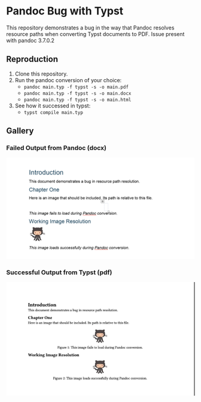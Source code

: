 # Pandoc Bug with Typst

This repository demonstrates a bug in the way that Pandoc resolves resource paths when converting Typst documents to PDF.
Issue present with pandoc 3.7.0.2

## Reproduction

1. Clone this repository.
2. Run the pandoc conversion of your choice:
   - `pandoc main.typ -f typst -s -o main.pdf`
   - `pandoc main.typ -f typst -s -o main.docx`
   - `pandoc main.typ -f typst -s -o main.html`
3. See how it successed in typst:
   - `typst compile main.typ`


## Gallery

### Failed Output from Pandoc (docx)
![alt text](/images/fail_docx.png)

### Successful Output from Typst (pdf)
![alt text](/images/success_pdf.png)
